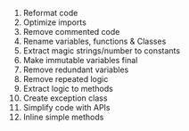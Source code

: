 1. Reformat code
1. Optimize imports
1. Remove commented code
1. Rename variables, functions & Classes
1. Extract magic strings/number to constants
1. Make immutable variables final
1. Remove redundant variables
1. Remove repeated logic
1. Extract logic to methods
1. Create exception class 
1. Simplify code with APIs 
1. Inline simple methods
 